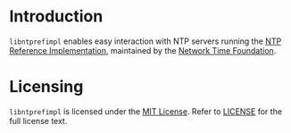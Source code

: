 # Introduction

`libntprefimpl` enables easy interaction with NTP servers running the
[NTP Reference Implementation](http://www.ntp.org/), maintained by the 
[Network Time Foundation](https://nwtime.org/).

# Licensing

`libntprefimpl` is licensed under the 
[MIT License](https://en.wikipedia.org/wiki/MIT_License). Refer to 
[LICENSE](https://github.com/PublicNTP/libntprefimpl/blob/master/LICENSE) 
for the full license text.
